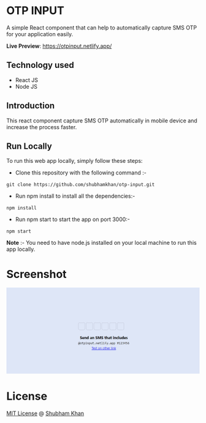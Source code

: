 # OTP INPUT

A simple React component that can help to automatically capture SMS OTP for your application easily.

**Live Preview**: https://otpinput.netlify.app/

## Technology used

* React JS
* Node JS

## Introduction

This react component capture SMS OTP automatically in mobile device and increase the process faster.

## Run Locally

To run this web app locally, simply follow these steps:

- Clone this repository with the following command :-

```
git clone https://github.com/shubhamkhan/otp-input.git
```

- Run npm install to install all the dependencies:-

```
npm install
```

- Run npm start to start the app on port 3000:-

```
npm start
```

**Note** :- You need to have node.js installed on your local machine to run this app locally.

# Screenshot
![OTP Input](Otp-input.png)

# License

[MIT License](https://github.com/shubhamkhan/otp-input/blob/master/LICENSE) @ [Shubham Khan](https://github.com/shubhamkhan/)

